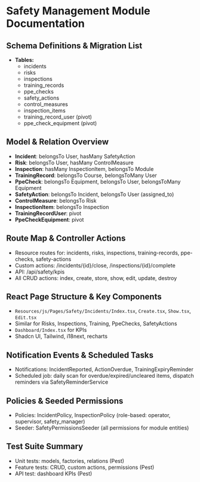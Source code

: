# Safety Management Module Documentation

## Schema Definitions & Migration List
- **Tables:**
  - incidents
  - risks
  - inspections
  - training_records
  - ppe_checks
  - safety_actions
  - control_measures
  - inspection_items
  - training_record_user (pivot)
  - ppe_check_equipment (pivot)

## Model & Relation Overview
- **Incident**: belongsTo User, hasMany SafetyAction
- **Risk**: belongsTo User, hasMany ControlMeasure
- **Inspection**: hasMany InspectionItem, belongsTo Module
- **TrainingRecord**: belongsTo Course, belongsToMany User
- **PpeCheck**: belongsTo Equipment, belongsTo User, belongsToMany Equipment
- **SafetyAction**: belongsTo Incident, belongsTo User (assigned_to)
- **ControlMeasure**: belongsTo Risk
- **InspectionItem**: belongsTo Inspection
- **TrainingRecordUser**: pivot
- **PpeCheckEquipment**: pivot

## Route Map & Controller Actions
- Resource routes for: incidents, risks, inspections, training-records, ppe-checks, safety-actions
- Custom actions: /incidents/{id}/close, /inspections/{id}/complete
- API: /api/safety/kpis
- All CRUD actions: index, create, store, show, edit, update, destroy

## React Page Structure & Key Components
- `Resources/js/Pages/Safety/Incidents/Index.tsx`, `Create.tsx`, `Show.tsx`, `Edit.tsx`
- Similar for Risks, Inspections, Training, PpeChecks, SafetyActions
- `Dashboard/Index.tsx` for KPIs
- Shadcn UI, Tailwind, i18next, recharts

## Notification Events & Scheduled Tasks
- Notifications: IncidentReported, ActionOverdue, TrainingExpiryReminder
- Scheduled job: daily scan for overdue/expired/uncleared items, dispatch reminders via SafetyReminderService

## Policies & Seeded Permissions
- Policies: IncidentPolicy, InspectionPolicy (role-based: operator, supervisor, safety_manager)
- Seeder: SafetyPermissionsSeeder (all permissions for module entities)

## Test Suite Summary
- Unit tests: models, factories, relations (Pest)
- Feature tests: CRUD, custom actions, permissions (Pest)
- API test: dashboard KPIs (Pest) 
